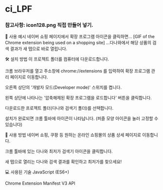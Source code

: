 # ci_LPF

### 참고사항: icon128.png 직접 만들어 넣기.

🚀 사용 예시
네이버 쇼핑 페이지에서 확장 프로그램 아이콘을 클릭하면...
[GIF of the Chrome extension being used on a shopping site]
...다나와에서 해당 상품의 검색 결과가 새 탭으로 바로 열립니다.

🛠️ 설치 방법
이 프로젝트 폴더를 컴퓨터에 다운로드합니다.

크롬 브라우저를 열고 주소창에 chrome://extensions 를 입력하여 확장 프로그램 관리 페이지로 이동합니다.

오른쪽 상단의 '개발자 모드(Developer mode)' 스위치를 켭니다.

왼쪽 상단에 나타나는 '압축해제된 확장 프로그램을 로드합니다' 버튼을 클릭합니다.

다운로드한 프로젝트 폴더(다나와 검색기 폴더)를 선택합니다.

설치가 완료되면 크롬 툴바에 아이콘이 나타납니다. (퍼즐 모양 아이콘을 눌러 고정할 수 있습니다)

📝 사용 방법
네이버 쇼핑, 쿠팡 등 원하는 온라인 쇼핑몰의 상품 상세 페이지로 이동합니다.

크롬 툴바에 있는 다나와 최저가 검색기 아이콘을 클릭합니다.

새 탭으로 열리는 다나와 검색 결과를 확인하고 최저가를 찾으세요!

💻 사용된 기술
JavaScript (ES6+)

Chrome Extension Manifest V3 API
